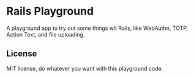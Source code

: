 # Rails Playground

A playground app to try out some things wit Rails, like WebAuthn, TOTP, Action Text, and file uploading.

## License

MIT license, do whatever you want with this playground code.
